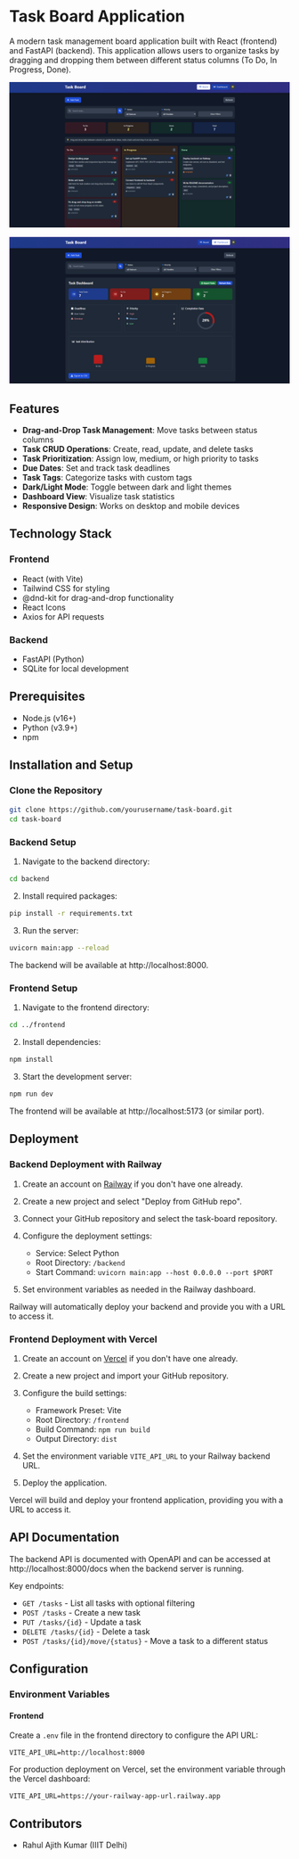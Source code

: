 # Task Board Application

A modern task management board application built with React (frontend) and FastAPI (backend). This application allows users to organize tasks by dragging and dropping them between different status columns (To Do, In Progress, Done).

![Task Board](./assets/preview%201.png)

![Dashboard](./assets/preview%202.png)

## Features

- **Drag-and-Drop Task Management**: Move tasks between status columns
- **Task CRUD Operations**: Create, read, update, and delete tasks
- **Task Prioritization**: Assign low, medium, or high priority to tasks
- **Due Dates**: Set and track task deadlines
- **Task Tags**: Categorize tasks with custom tags
- **Dark/Light Mode**: Toggle between dark and light themes
- **Dashboard View**: Visualize task statistics
- **Responsive Design**: Works on desktop and mobile devices

## Technology Stack

### Frontend
- React (with Vite)
- Tailwind CSS for styling
- @dnd-kit for drag-and-drop functionality
- React Icons
- Axios for API requests

### Backend
- FastAPI (Python)
- SQLite for local development

## Prerequisites

- Node.js (v16+)
- Python (v3.9+)
- npm

## Installation and Setup

### Clone the Repository

```bash
git clone https://github.com/yourusername/task-board.git
cd task-board
```

### Backend Setup

1. Navigate to the backend directory:

```bash
cd backend
```

2. Install required packages:

```bash
pip install -r requirements.txt
```

3. Run the server:

```bash
uvicorn main:app --reload
```

The backend will be available at http://localhost:8000.

### Frontend Setup

1. Navigate to the frontend directory:

```bash
cd ../frontend
```

2. Install dependencies:

```bash
npm install
```

3. Start the development server:

```bash
npm run dev
```

The frontend will be available at http://localhost:5173 (or similar port).

## Deployment

### Backend Deployment with Railway

1. Create an account on [Railway](https://railway.app/) if you don't have one already.

2. Create a new project and select "Deploy from GitHub repo".

3. Connect your GitHub repository and select the task-board repository.

4. Configure the deployment settings:
   - Service: Select Python
   - Root Directory: `/backend`
   - Start Command: `uvicorn main:app --host 0.0.0.0 --port $PORT`

5. Set environment variables as needed in the Railway dashboard.

Railway will automatically deploy your backend and provide you with a URL to access it.

### Frontend Deployment with Vercel

1. Create an account on [Vercel](https://vercel.com/) if you don't have one already.

2. Create a new project and import your GitHub repository.

3. Configure the build settings:
   - Framework Preset: Vite
   - Root Directory: `/frontend`
   - Build Command: `npm run build`
   - Output Directory: `dist`

4. Set the environment variable `VITE_API_URL` to your Railway backend URL.

5. Deploy the application.

Vercel will build and deploy your frontend application, providing you with a URL to access it.

## API Documentation

The backend API is documented with OpenAPI and can be accessed at http://localhost:8000/docs when the backend server is running.

Key endpoints:
- `GET /tasks` - List all tasks with optional filtering
- `POST /tasks` - Create a new task
- `PUT /tasks/{id}` - Update a task
- `DELETE /tasks/{id}` - Delete a task
- `POST /tasks/{id}/move/{status}` - Move a task to a different status

## Configuration

### Environment Variables

#### Frontend
Create a `.env` file in the frontend directory to configure the API URL:
```
VITE_API_URL=http://localhost:8000
```

For production deployment on Vercel, set the environment variable through the Vercel dashboard:
```
VITE_API_URL=https://your-railway-app-url.railway.app
```

## Contributors

- Rahul Ajith Kumar (IIIT Delhi)
